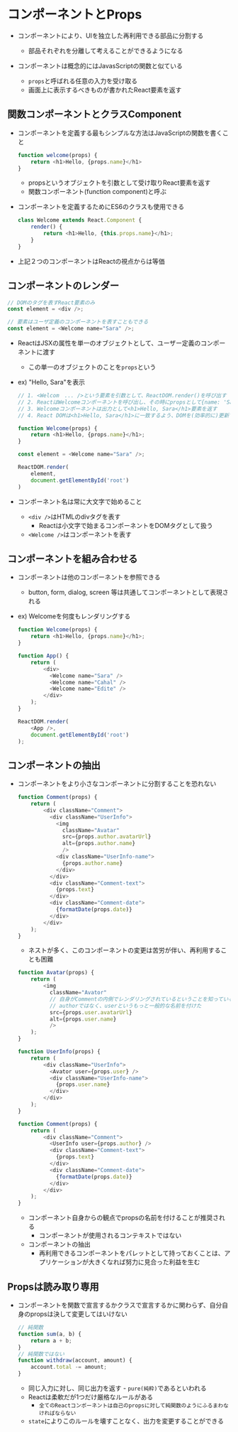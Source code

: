 # コンポーネントとProps

* コンポーネントにより、UIを独立した再利用できる部品に分割する
    + 部品それぞれを分離して考えることができるようになる

* コンポーネントは概念的にはJavasScriptの関数と似ている
    + `props`と呼ばれる任意の入力を受け取る
    + 画面上に表示するべきものが書かれたReact要素を返す

## 関数コンポーネントとクラスComponent

* コンポーネントを定義する最もシンプルな方法はJavaScriptの関数を書くこと
    ```javascript
    function welcome(props) {
        return <h1>Hello, {props.name}</h1>
    }
    ```
    + propsというオブジェクトを引数として受け取りReact要素を返す
    + 関数コンポーネント(function component)と呼ぶ

* コンポーネントを定義するためにES6のクラスも使用できる
    ```javascript
    class Welcome extends React.Component {
        render() {
            return <h1>Hello, {this.props.name}</h1>;
        }
    }
    ```

* 上記２つのコンポーネントはReactの視点からは等価

## コンポーネントのレンダー

```javascript
// DOMのタグを表すReact要素のみ
const element = <div />;

// 要素はユーザ定義のコンポーネントを表すこともできる
const element = <Welcome name="Sara" />;
```

* ReactはJSXの属性を単一のオブジェクトとして、ユーザー定義のコンポーネントに渡す
    + この単一のオブジェクトのことを`props`という

* ex) "Hello, Sara"を表示
    ```javascript
    // 1. <Welcom　... />という要素を引数として、ReactDOM.render()を呼び出す
    // 2. ReactはWelcomeコンポーネントを呼び出し、その時にpropsとして{name: 'Sara'}を渡す
    // 3. Welcomeコンポーネントは出力として<h1>Hello, Sara</h1>要素を返す
    // 4. React DOMは<h1>Hello, Sara</h1>に一致するよう、DOMを(効率的に)更新する

    function Welcome(props) {
        return <h1>Hello, {props.name}</h1>;
    }

    const element = <Welcome name="Sara" />;

    ReactDOM.render(
        element,
        document.getElementById('root')
    )
    ```

* コンポーネント名は常に大文字で始めること
    + `<div />`はHTMLのdivタグを表す
        - Reactは小文字で始まるコンポーネントをDOMタグとして扱う
    + `<Welcome />`はコンポーネントを表す

## コンポーネントを組み合わせる

* コンポーネントは他のコンポーネントを参照できる
    + button, form, dialog, screen 等は共通してコンポーネントとして表現される

* ex) Welcomeを何度もレンダリングする
    ```javascript
    function Welcome(props) {
        return <h1>Hello, {props.name}</h1>;
    }

    function App() {
        return (
            <div>
              <Welcome name="Sara" />
              <Welcome name="Cahal" />
              <Welcome name="Edite" />
            </div>
        );
    }

    ReactDOM.render(
        <App />,
        document.getElementById('root')
    );
    ```

## コンポーネントの抽出

* コンポーネントをより小さなコンポーネントに分割することを恐れない
    ```javascript
    function Comment(props) {
        return (
            <div className="Comment">
              <div className="UserInfo">
                <img
                  className="Avatar"
                  src={props.author.avatarUrl}
                  alt={props.author.name}
                  />
                <div className="UserInfo-name">
                  {props.author.name}
                </div>
              </div>
              <div className="Comment-text">
                {props.text}
              </div>
              <div className="Comment-date">
                {formatDate(props.date)}
              </div>
            </div>
        );
    }
    ```
    + ネストが多く、このコンポーネントの変更は苦労が伴い、再利用することも困難
    ```javascript
    function Avatar(props) {
        return (
            <img
              className="Avator"
              // 自身がCommentの内側でレンダリングされているということを知っている必要がない
              // authorではなく、userというもっと一般的な名前を付けた
              src={props.user.avatarUrl}
              alt={props.user.name}
              />
        );
    }

    function UserInfo(props) {
        return (
            <div className="UserInfo">
              <Avator user={props.user} />
              <div className="UserInfo-name">
                {props.user.name}
              </div>
            </div>
        );
    }

    function Comment(props) {
        return (
            <div className="Comment">
              <UserInfo user={props.author} />
              <div className="Comment-text">
                {props.text}
              </div>
              <div className="Comment-date">
                {formatDate(props.date)}
              </div>
            </div>
        );
    }

    ```
    + コンポーネント自身からの観点でpropsの名前を付けることが推奨される
        - コンポーネントが使用されるコンテキストではない
    + コンポーネントの抽出
        - 再利用できるコンポーネントをパレットとして持っておくことは、アプリケーションが大きくなれば努力に見合った利益を生む
    
## Propsは読み取り専用

* コンポーネントを関数で宣言するかクラスで宣言するかに関わらず、自分自身のpropsは決して変更してはいけない
    ```javascript
    // 純関数
    function sum(a, b) {
        return a + b;
    }
    // 純関数ではない
    function withdraw(account, amount) {
        account.total -= amount;
    }
    ```
    + 同じ入力に対し、同じ出力を返す - `pure(純粋)`であるといわれる
    + Reactは柔軟だが1つだけ厳格なルールがある
        - `全てのReactコンポーネントは自己のpropsに対して純関数のようにふるまわなければならない`
    + `state`によりこのルールを壊すことなく、出力を変更することができる